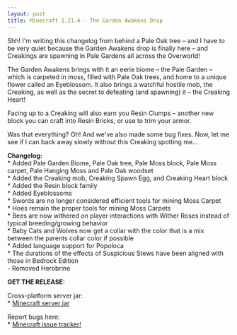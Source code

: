 ```yaml
---
layout: post
title: Minecraft 1.21.4 - The Garden Awakens Drop
---
```


Shh! I'm writing this changelog from behind a Pale Oak tree – and I have to be very quiet because the Garden Awakens drop is finally here – and Creakings are spawning in Pale Gardens all across the Overworld!<br>

The Garden Awakens brings with it an eerie biome – the Pale Garden – which is carpeted in moss, filled with Pale Oak trees, and home to a unique flower called an Eyeblossom. It also brings a watchful hostile mob, the Creaking, as well as the secret to defeating (and spawning) it – the Creaking Heart!<br>

Facing up to a Creaking will also earn you Resin Clumps – another new block you can craft into Resin Bricks, or use to trim your armor.<br>

Was that everything? Oh! And we've also made some bug fixes. Now, let me see if I can back away slowly without this Creaking spotting me…

**Changelog:**<br>
\* Added Pale Garden Biome, Pale Oak tree, Pale Moss block, Pale Moss carpet, Pale Hanging Moss and Pale Oak woodset<br>
\* Added the Creaking mob, Creaking Spawn Egg, and Creaking Heart block<br>
\* Added the Resin block family<br>
\* Added Eyeblossoms<br>
\* Swords are no longer considered efficient tools for mining Moss Carpet<br>
\* Hoes remain the proper tools for mining Moss Carpets<br>
\* Bees are now withered on player interactions with Wither Roses instead of typical breeding/growing behavior<br>
\* Baby Cats and Wolves now get a collar with the color that is a mix between the parents collar color if possible<br>
\* Added language support for Popoloca<br>
\* The durations of the effects of Suspicious Stews have been aligned with those in Bedrock Edition<br>
\- Removed Herobrine<br>

**GET THE RELEASE:**<br>

Cross-platform server jar:<br>
\* [Minecraft server jar](https://piston-data.mojang.com/v1/objects/4707d00eb834b446575d89a61a11b5d548d8c001/server.jar)<br>

Report bugs here:<br>
\* [Minecraft issue tracker!](https://bugs.mojang.com/browse/MC)<br>